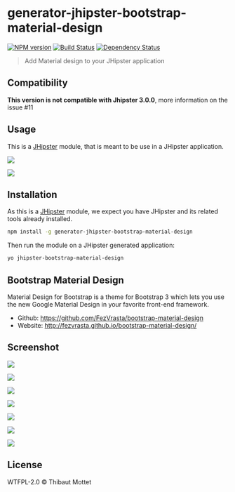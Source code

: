 # generator-jhipster-bootstrap-material-design
[![NPM version][npm-image]][npm-url] [![Build Status][travis-image]][travis-url] [![Dependency Status][daviddm-image]][daviddm-url]
> Add Material design to your JHipster application

## Compatibility

**This version is not compatible with Jhipster 3.0.0**, more information on the issue #11

## Usage

This is a [JHipster](http://jhipster.github.io/) module, that is meant to be use in a JHipster application.

![](https://raw.githubusercontent.com/moifort/generator-jhipster-bootstrap-material-design/master/static/generator-jhipster-bootstrap-material-design-install.gif)

![](https://raw.githubusercontent.com/moifort/generator-jhipster-bootstrap-material-design/master/static/generator-jhipster-bootstrap-material-design-demo.gif)


## Installation

As this is a [JHipster](http://jhipster.github.io/) module, we expect you have JHipster and its related tools already installed.

```bash
npm install -g generator-jhipster-bootstrap-material-design
```

Then run the module on a JHipster generated application:

```bash
yo jhipster-bootstrap-material-design
```

## Bootstrap Material Design  

Material Design for Bootstrap is a theme for Bootstrap 3 which lets you use the new Google Material Design in your favorite front-end framework.

- Github: https://github.com/FezVrasta/bootstrap-material-design
- Website: http://fezvrasta.github.io/bootstrap-material-design/

## Screenshot

![](https://raw.githubusercontent.com/moifort/generator-jhipster-bootstrap-material-design/master/static/jhipster-bootstrap-material-design-1.png)

![](https://raw.githubusercontent.com/moifort/generator-jhipster-bootstrap-material-design/master/static/jhipster-bootstrap-material-design-2.png)

![](https://raw.githubusercontent.com/moifort/generator-jhipster-bootstrap-material-design/master/static/jhipster-bootstrap-material-design-3.png)

![](https://raw.githubusercontent.com/moifort/generator-jhipster-bootstrap-material-design/master/static/jhipster-bootstrap-material-design-4.png)

![](https://raw.githubusercontent.com/moifort/generator-jhipster-bootstrap-material-design/master/static/jhipster-bootstrap-material-design-5.png)

![](https://raw.githubusercontent.com/moifort/generator-jhipster-bootstrap-material-design/master/static/jhipster-bootstrap-material-design-6.png)

![](https://raw.githubusercontent.com/moifort/generator-jhipster-bootstrap-material-design/master/static/jhipster-bootstrap-material-design-7.png)

## License

WTFPL-2.0 © Thibaut Mottet


[npm-image]: https://img.shields.io/npm/v/generator-jhipster-bootstrap-material-design.svg
[npm-url]: https://npmjs.org/package/generator-jhipster-bootstrap-material-design
[daviddm-image]: https://david-dm.org/moifort/generator-jhipster-bootstrap-material-design.svg?theme=shields.io
[daviddm-url]: https://david-dm.org/moifort/generator-jhipster-bootstrap-material-design
[travis-image]: https://travis-ci.org/moifort/generator-jhipster-bootstrap-material-design.svg?branch=master
[travis-url]: https://travis-ci.org/moifort/generator-jhipster-bootstrap-material-design
